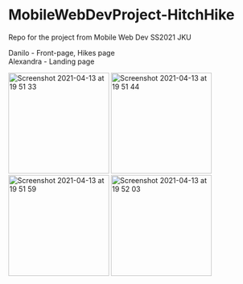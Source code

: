 # MobileWebDevProject-HitchHike
Repo for the project from Mobile Web Dev SS2021 JKU

Danilo - Front-page, Hikes page <br/>
Alexandra - Landing page

<img width="200" alt="Screenshot 2021-04-13 at 19 51 33" src="https://user-images.githubusercontent.com/44786728/115698456-ed67ec00-a364-11eb-8a65-fe3244055ca3.png">
<img width="200" alt="Screenshot 2021-04-13 at 19 51 44" src="https://user-images.githubusercontent.com/44786728/115698498-f8bb1780-a364-11eb-9aae-c22de8aff174.png">
<img width="200" alt="Screenshot 2021-04-13 at 19 51 59" src="https://user-images.githubusercontent.com/44786728/115698512-fce73500-a364-11eb-88e7-2185389872a8.png">
<img width="200" alt="Screenshot 2021-04-13 at 19 52 03" src="https://user-images.githubusercontent.com/44786728/115698519-fe186200-a364-11eb-8088-b54ec5b0d96a.png">
